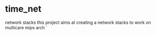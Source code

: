 time_net
========

network stacks 
this project aims at creating a network stacks to work on multicare mips arch
`
